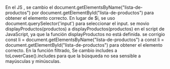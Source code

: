 En el JS ,  se cambio el  document.getElementsByName("lista-de-productos") por document.getElementById("lista-de-productos") para obtener el elemento correcto.
En lugar de $i, se uso document.querySelector('input') para seleccionar el input.
se movio displayProductos(productos) a displayProductos(productos) en el script de JavaScript, ya que la función displayProductos no está definida.
se corrigio  const li = document.getElementsByName("lista-de-productos") a const li = document.getElementById("lista-de-productos") para obtener el elemento correcto.
En la función filtrado,  Se cambio includes a toLowerCase().includes para que la búsqueda no sea sensible a mayúsculas y minúsculas.